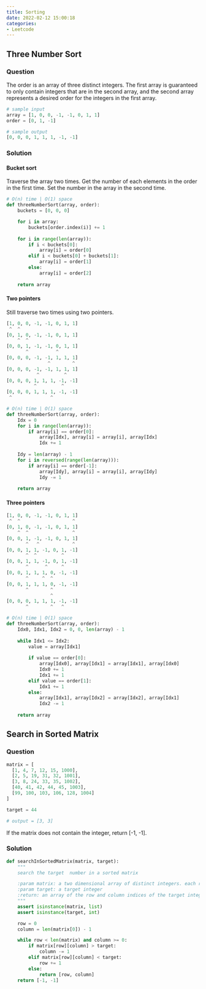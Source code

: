 ```yaml
---
title: Sorting
date: 2022-02-12 15:00:18
categories: 
- Leetcode
---
```


## Three Number Sort

### Question

The order is an array of three distinct integers. The first array is guaranteed to only contain integers that are in the second array, and the second array represents a desired order for the integers in the first array.

```python
# sample input
array = [1, 0, 0, -1, -1, 0, 1, 1]
order = [0, 1, -1]

# sample output
[0, 0, 0, 1, 1, 1, -1, -1]
```

### Solution

#### Bucket sort

Traverse the array two times. Get the number of each elements in the order in the  first time. Set the number in the array in the second time.

```python
# O(n) time | O(1) space
def threeNumberSort(array, order):
    buckets = [0, 0, 0]

	for i in array:
		buckets[order.index(i)] += 1
		
	for i in range(len(array)):
		if i < buckets[0]: 
			array[i] = order[0]
		elif i < buckets[0] + buckets[1]:
			array[i] = order[1]
		else:
			array[i] = order[2]
			
	return array
```

#### Two pointers

Still traverse two times using two pointers.

```python
[1, 0, 0, -1, -1, 0, 1, 1]
 ^  ^      
[0, 1, 0, -1, -1, 0, 1, 1]
    ^  ^ 
[0, 0, 1, -1, -1, 0, 1, 1]
 	   ^          ^
[0, 0, 0, -1, -1, 1, 1, 1]
               ^        ^
[0, 0, 0, -1, -1, 1, 1, 1]
           ^         ^
[0, 0, 0, 1, 1, 1, -1, -1]
          ^         ^
[0, 0, 0, 1, 1, 1, -1, -1]
 ^              ^
```

```python
# O(n) time | O(1) space
def threeNumberSort(array, order):
    Idx = 0
	for i in range(len(array)):
		if array[i] == order[0]:
			array[Idx], array[i] = array[i], array[Idx]
			Idx += 1
	
	Idy = len(array) - 1
	for i in reversed(range(len(array))):
		if array[i] == order[-1]:
			array[Idy], array[i] = array[i], array[Idy]
			Idy -= 1
	
	return array
```

#### Three pointers

```python
[1, 0, 0, -1, -1, 0, 1, 1]
 ^  ^                   ^
[0, 1, 0, -1, -1, 0, 1, 1]
    ^  ^                ^      
[0, 0, 1, -1, -1, 0, 1, 1]
       ^   ^            ^   
[0, 0, 1, 1, -1, 0, 1, -1]
       ^  ^         ^  
[0, 0, 1, 1, -1, 0, 1, -1]
       ^      ^     ^  
[0, 0, 1, 1, 1, 0, -1, -1]
       ^     ^  ^  
[0, 0, 1, 1, 1, 0, -1, -1]
       ^        ^ 
                ^
[0, 0, 0, 1, 1, 1, -1, -1]
       ^        ^   ^
```

```python
# O(n) time | O(1) space
def threeNumberSort(array, order):
    Idx0, Idx1, Idx2 = 0, 0, len(array) - 1
	
	while Idx1 <= Idx2:
		value = array[Idx1]
		
		if value == order[0]:
			array[Idx0], array[Idx1] = array[Idx1], array[Idx0]
			Idx0 += 1
			Idx1 += 1
		elif value == order[1]:
			Idx1 += 1
		else:
			array[Idx1], array[Idx2] = array[Idx2], array[Idx1]
			Idx2 -= 1
			
	return array
```

## Search in Sorted Matrix

### Question

```python
matrix = [
  [1, 4, 7, 12, 15, 1000],
  [2, 5, 19, 31, 32, 1001],
  [3, 8, 24, 33, 35, 1002],
  [40, 41, 42, 44, 45, 1003],
  [99, 100, 103, 106, 128, 1004]
]

target = 44

# output = [3, 3]
```

If the matrix does not contain the integer, return [-1, -1].

### Solution

```python
def searchInSortedMatrix(matrix, target):
    """
    search the target  number in a sorted matrix

    :param matrix: a two dimensional array of distinct integers. each row is sorted; each column is sorted
    :param target: a target integer
    :return: an array of the row and column indices of the target integer
    """
    assert isinstance(matrix, list)
    assert isinstance(target, int)

    row = 0
    column = len(matrix[0]) - 1

    while row < len(matrix) and column >= 0:
        if matrix[row][column] > target:
            column -= 1
        elif matrix[row][column] < target:
            row += 1
        else:
            return [row, column]
    return [-1, -1]
```

